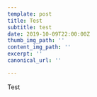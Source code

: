 ```yaml
---
template: post
title: Test
subtitle: test
date: 2019-10-09T22:00:00Z
thumb_img_path: ''
content_img_path: ''
excerpt: ''
canonical_url: ''

---
```

Test